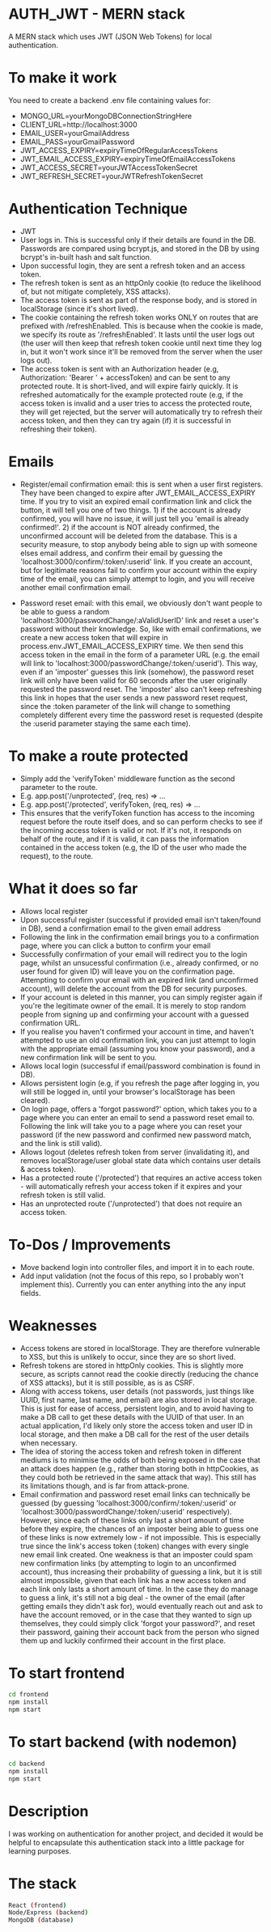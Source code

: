 # AUTH_JWT - MERN stack
A MERN stack which uses JWT (JSON Web Tokens) for local authentication.

# To make it work
You need to create a backend .env file containing values for:
* MONGO_URL=yourMongoDBConnectionStringHere
* CLIENT_URL=http://localhost:3000
* EMAIL_USER=yourGmailAddress
* EMAIL_PASS=yourGmailPassword
* JWT_ACCESS_EXPIRY=expiryTimeOfRegularAccessTokens
* JWT_EMAIL_ACCESS_EXPIRY=expiryTimeOfEmailAccessTokens
* JWT_ACCESS_SECRET=yourJWTAccessTokenSecret
* JWT_REFRESH_SECRET=yourJWTRefreshTokenSecret

# Authentication Technique
* JWT
* User logs in. This is successful only if their details are found in the DB. Passwords are compared using bcrypt.js, and stored in the DB by using bcrypt's in-built hash and salt function.
* Upon successful login, they are sent a refresh token and an access token. 
* The refresh token is sent as an httpOnly cookie (to reduce the likelihood of, but not mitigate completely, XSS attacks).
* The access token is sent as part of the response body, and is stored in localStorage (since it's short lived).
* The cookie containing the refresh token works ONLY on routes that are prefixed with /refreshEnabled. This is because when the cookie is made, we specify its route as '/refreshEnabled'. It lasts until the user logs out (the user will then keep that refresh token cookie until next time they log in, but it won't work since it'll be removed from the server when the user logs out).
* The access token is sent with an Authorization header (e.g, Authorization: 'Bearer ' + accessToken) and can be sent to any protected route. It is short-lived, and will expire fairly quickly. It is refreshed automatically for the example protected route (e.g, if the access token is invalid and a user tries to access the protected route, they will get rejected, but the server will automatically try to refresh their access token, and then they can try again (if) it is successful in refreshing their token).

# Emails
* Register/email confirmation email: this is sent when a user first registers. They have been changed to expire after JWT_EMAIL_ACCESS_EXPIRY time. If you try to visit an expired email confirmation link and click the button, it will tell you one of two things. 1) if the account is already confirmed, you will have no issue, it will just tell you 'email is already confirmed!'. 2) if the account is NOT already confirmed, the unconfirmed account will be deleted from the database. This is a security measure, to stop anybody being able to sign up with someone elses email address, and confirm their email by guessing the 'localhost:3000/confirm/:token/:userid' link. If you create an account, but for legitimate reasons fail to confirm your account within the expiry time of the email, you can simply attempt to login, and you will receive another email confirmation email.

* Password reset email: with this email, we obviously don't want people to be able to guess a random 'localhost:3000/passwordChange/:aValidUserID' link and reset a user's password without their knowledge. So, like with email confirmations, we create a new access token that will expire in process.env.JWT_EMAIL_ACCESS_EXPIRY time. We then send this access token in the email in the form of a parameter URL (e.g. the email will link to 'localhost:3000/passwordChange/:token/:userid'). This way, even if an 'imposter' guesses this link (somehow), the password reset link will only have been valid for 60 seconds after the user originally requested the password reset. The 'imposter' also can't keep refreshing this link in hopes that the user sends a new password reset request, since the :token parameter of the link will change to something completely different every time the password reset is requested (despite the :userid parameter staying the same each time).

# To make a route protected
* Simply add the 'verifyToken' middleware function as the second parameter to the route.
* E.g. app.post('/unprotected', (req, res) => ...
* E.g. app.post('/protected', verifyToken, (req, res) => ...
* This ensures that the verifyToken function has access to the incoming request before the route itself does, and so can perform checks to see if the incoming access token is valid or not. If it's not, it responds on behalf of the route, and if it is valid, it can pass the information contained in the access token (e.g, the ID of the user who made the request), to the route.

# What it does so far
* Allows local register
* Upon successful register (successful if provided email isn't taken/found in DB), send a confirmation email to the given email address
* Following the link in the confirmation email brings you to a confirmation page, where you can click a button to confirm your email
* Successfully confirmation of your email will redirect you to the login page, whilst an unsucessful confirmation (i.e., already confirmed, or no user found for given ID) will leave you on the confirmation page. Attempting to confirm your email with an expired link (and unconfirmed account), will delete the account from the DB for security purposes.
* If your account is deleted in this manner, you can simply register again if you're the legitimate owner of the email. It is merely to stop random people from signing up and confirming your account with a guessed confirmation URL.
* If you realise you haven't confirmed your account in time, and haven't attempted to use an old confirmation link, you can just attempt to login with the appropriate email (assuming you know your password), and a new confirmation link will be sent to you.
* Allows local login (successful if email/password combination is found in DB).
* Allows persistent login (e.g, if you refresh the page after logging in, you will still be logged in, until your browser's localStorage has been cleared).
* On login page, offers a 'forgot password?' option, which takes you to a page where you can enter an email to send a password reset email to. Following the link will take you to a page where you can reset your password (if the new password and confirmed new password match, and the link is still valid).
* Allows logout (deletes refresh token from server (invalidating it), and removes localStorage/user global state data which contains user details & access token).
* Has a protected route ('/protected') that requires an active access token - will automatically refresh your access token if it expires and your refresh token is still valid.
* Has an unprotected route ('/unprotected') that does not require an access token.

# To-Dos / Improvements
- Move backend login into controller files, and import it in to each route.
- Add input validation (not the focus of this repo, so I probably won't implement this). Currently you can enter anything into the any input fields.

# Weaknesses
* Access tokens are stored in localStorage. They are therefore vulnerable to XSS, but this is unlikely to occur, since they are so short lived.
* Refresh tokens are stored in httpOnly cookies. This is slightly more secure, as scripts cannot read the cookie directly (reducing the chance of XSS attacks), but it is still possible, as is as CSRF.
* Along with access tokens, user details (not passwords, just things like UUID, first name, last name, and email) are also stored in local storage. This is just for ease of access, persistent login, and to avoid having to make a DB call to get these details with the UUID of that user. In an actual application, I'd likely only store the access token and user ID in local storage, and then make a DB call for the rest of the user details when necessary.
* The idea of storing the access token and refresh token in different mediums is to minimise the odds of both being exposed in the case that an attack does happen (e.g., rather than storing both in httpCookies, as they could both be retrieved in the same attack that way). This still has its limitations though, and is far from attack-prone.
* Email confirmation and password reset email links can technically be guessed (by guessing 'localhost:3000/confirm/:token/:userid' or 'localhost:3000/passwordChange/:token/:userid' respectively). However, since each of these links only last a short amount of time before they expire, the chances of an imposter being able to guess one of these links is now extremely low - if not impossible. This is especially true since the link's access token (:token) changes with every single new email link created. One weakness is that an imposter could spam new confirmation links (by attempting to login to an unconfirmed account), thus increasing their probability of guessing a link, but it is still almost impossible, given that each link has a new access token and each link only lasts a short amount of time. In the case they do manage to guess a link, it's still not a big deal - the owner of the email (after getting emails they didn't ask for), would eventually reach out and ask to have the account removed, or in the case that they wanted to sign up themselves, they could simply click 'forgot your password?', and reset their password, gaining their account back from the person who signed them up and luckily confirmed their account in the first place.

# To start frontend
```bash
cd frontend
npm install
npm start
```

# To start backend (with nodemon)
```bash
cd backend
npm install
npm start
```

# Description

I was working on authentication for another project, and decided it would be helpful to encapsulate this authentication stack into a little package for learning purposes.


# The stack
```bash
React (frontend)
Node/Express (backend)
MongoDB (database)
```
